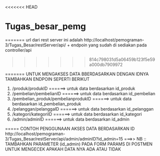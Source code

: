 <<<<<<< HEAD
# Tugas_besar_pemg
=======
url dari rest server ini adalah http://localhost/pemograman-3/Tugas_Besar/restServer/api/ + endpoin yang sudah di sediakan pada controller/api 
>>>>>>> 814c798031d5a06459b123f5e59a000db7909972


======= UNTUK MENGAKSES DATA BBERDASARKAN DENGAN IDNYA TAMBAHKAN ENDPOIN SEPERTI BERIKUT

1. /produk/produkID ======> untuk data berdasarkan id_produk
2. /pembelian/pembelianID ======> untuk data berdasarkan id_pembelian
3. /pembelian_produk/pembelianprodukID ======> untuk data berdasarkan id_pembelian_produk
4. /pelanggan/pelanggaID ======> untuk data berdasarkan id_pelanggan
5. /kategori/kategoriID ======> untuk data berdasarkan id_kategori
6. /admin/adminID ======> untuk data berdasarkan id_admin

===== CONTOH PENGGUNAAN AKSES DATA BERDASARKAN ID 
http://localhost/pemograman-3/Tugas_Besar/restServer/api/admin/adminID?id_admin=15
===>> NB :: TAMBAHKAN PARAMETER (id_admin) PADA FORM PARAMS DI POSTMEN UNTUK MENGECEK APAKAH DATA NYA ADA ATAU TIDAK
